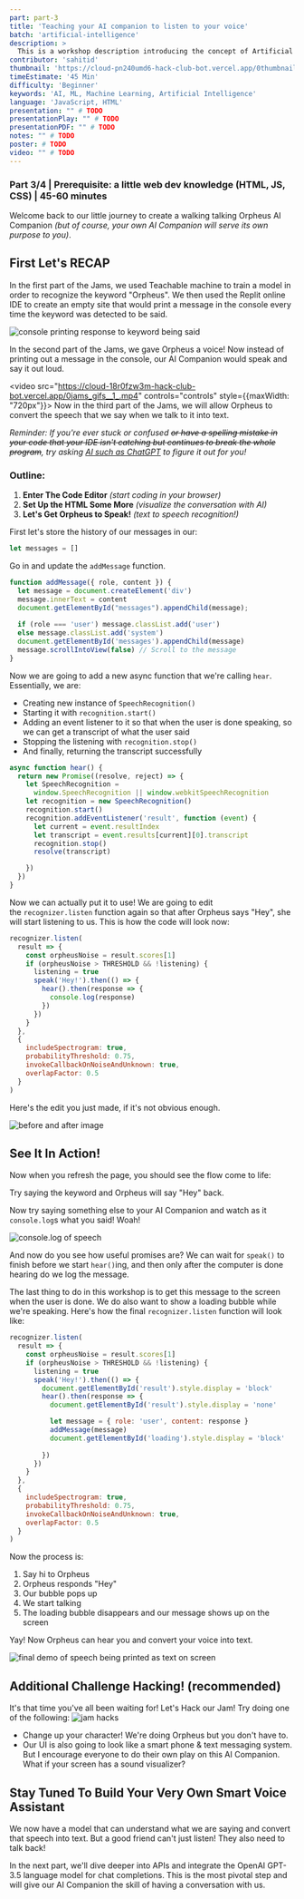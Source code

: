 ```yaml
---
part: part-3
title: 'Teaching your AI companion to listen to your voice'  
batch: 'artificial-intelligence'
description: >  
  This is a workshop description introducing the concept of Artificial Intelligence and Machine Learning, focusing on creating a web-based AI Companion or Smart Voice Assistant using HTML, JS, and CSS, as well as tools like Teachable Machine by Google and Replit, and incorporating OpenAI API to recognize an audio or visual keyword, with examples of different ideas for AI Companions.
contributor: 'sahitid'  
thumbnail: 'https://cloud-pn240umd6-hack-club-bot.vercel.app/0thumbnail_3.png'
timeEstimate: '45 Min'  
difficulty: 'Beginner'
keywords: 'AI, ML, Machine Learning, Artificial Intelligence'  
language: 'JavaScript, HTML'
presentation: "" # TODO
presentationPlay: "" # TODO
presentationPDF: "" # TODO 
notes: "" # TODO
poster: # TODO 
video: "" # TODO
---
```


### Part 3/4 | Prerequisite: a little web dev knowledge (HTML, JS, CSS) | 45-60 minutes

Welcome back to our little journey to create a walking talking Orpheus AI Companion *(but of course, your own AI Companion will serve its own purpose to you)*.

## First Let's RECAP

In the first part of the Jams, we used Teachable machine to train a model in order to recognize the keyword "Orpheus". We then used the Replit online IDE to create an empty site that would print a message in the console every time the keyword was detected to be said.

![console printing response to keyword being said](https://cloud-2sz1omo3w-hack-club-bot.vercel.app/0image.png)

In the second part of the Jams, we gave Orpheus a voice! Now instead of printing out a message in the console, our AI Companion would speak and say it out loud.

<video src="https://cloud-18r0fzw3m-hack-club-bot.vercel.app/0jams_gifs__1_.mp4" controls="controls" style={{maxWidth: "720px"}}></video>
Now in the third part of the Jams, we will allow Orpheus to convert the speech that we say when we talk to it into text.

*Reminder: If you're ever stuck or confused ~~or have a spelling mistake in your code that your IDE isn't catching but continues to break the whole program~~, try asking [AI such as ChatGPT](https://chat.openai.com/) to figure it out for you!*

### **Outline:**
1. **Enter The Code Editor** *(start coding in your browser)*
2. **Set Up the HTML Some More** *(visualize the conversation with AI)*
3. **Let's Get Orpheus to Speak!** *(text to speech recognition!)*

First let's store the history of our messages in our:

```js
let messages = []
```

Go in and update the `addMessage` function.

```js
function addMessage({ role, content }) {
  let message = document.createElement('div')
  message.innerText = content
  document.getElementById("messages").appendChild(message);
  
  if (role === 'user') message.classList.add('user')
  else message.classList.add('system')
  document.getElementById('messages').appendChild(message)
  message.scrollIntoView(false) // Scroll to the message
}

```

Now we are going to add a new async function that we're calling `hear`. Essentially, we are:

- Creating new instance of `SpeechRecognition()`
- Starting it with `recognition.start()`
- Adding an event listener to it so that when the user is done speaking, so we can get a transcript of what the user said
- Stopping the listening with `recognition.stop()`
- And finally, returning the transcript successfully

``` js
async function hear() {
  return new Promise((resolve, reject) => {
    let SpeechRecognition =
      window.SpeechRecognition || window.webkitSpeechRecognition
    let recognition = new SpeechRecognition()
    recognition.start()
    recognition.addEventListener('result', function (event) {
      let current = event.resultIndex
      let transcript = event.results[current][0].transcript
      recognition.stop()
      resolve(transcript)

    })
  })
}
```

Now we can actually put it to use! We are going to edit the `recognizer.listen` function again so that after Orpheus says "Hey", she will start listening to us. This is how the code will look now:

```js
recognizer.listen(
  result => {
    const orpheusNoise = result.scores[1]
    if (orpheusNoise > THRESHOLD && !listening) {
      listening = true
      speak('Hey!').then(() => {
        hear().then(response => {
          console.log(response)
        })
      })
    }
  },
  {
    includeSpectrogram: true,
    probabilityThreshold: 0.75,
    invokeCallbackOnNoiseAndUnknown: true,
    overlapFactor: 0.5
  }
)
```

Here's the edit you just made, if it's not obvious enough.

![before and after image](https://cloud-oqe6fu130-hack-club-bot.vercel.app/0jams_gifs.png)

## See It In Action!

Now when you refresh the page, you should see the flow come to life:

Try saying the keyword and Orpheus will say "Hey" back.

Now try saying something else to your AI Companion and watch as it `console.log`s what you said! Woah! 

![console.log of speech](https://cloud-mzlajhso5-hack-club-bot.vercel.app/0image.png)

And now do you see how useful promises are? We can wait for `speak()` to finish before we start `hear()`ing, and then only after the computer is done hearing do we log the message.

The last thing to do in this workshop is to get this message to the screen when the user is done. We do also want to show a loading bubble while we're speaking. Here's how the final `recognizer.listen` function will look like:

```js
recognizer.listen(
  result => {
    const orpheusNoise = result.scores[1]
    if (orpheusNoise > THRESHOLD && !listening) {
      listening = true
      speak('Hey!').then(() => {
        document.getElementById('result').style.display = 'block'
        hear().then(response => {
          document.getElementById('result').style.display = 'none'

          let message = { role: 'user', content: response }
          addMessage(message)
          document.getElementById('loading').style.display = 'block'
          
        })
      })
    }
  },
  {
    includeSpectrogram: true,
    probabilityThreshold: 0.75,
    invokeCallbackOnNoiseAndUnknown: true,
    overlapFactor: 0.5
  }
)
```

Now the process is:
1. Say hi to Orpheus
2. Orpheus responds "Hey"
3. Our bubble pops up
4. We start talking
5. The loading bubble disappears and our message shows up on the screen

Yay! Now Orpheus can hear you and convert your voice into text.

![final demo of speech being printed as text on screen](https://cloud-d37x8o6qj-hack-club-bot.vercel.app/0image.png)

## Additional Challenge Hacking! (recommended)

It's that time you've all been waiting for! Let's Hack our Jam! Try doing one of the following:
![jam hacks](https://cloud-f7mhrygov-hack-club-bot.vercel.app/0jam_hacks_2.gif)

- Change up your character! We're doing Orpheus but you don't have to.
- Our UI is also going to look like a smart phone & text messaging system. But I encourage everyone to do their own play on this AI Companion. What if your screen has a sound visualizer?

## Stay Tuned To Build Your Very Own Smart Voice Assistant

We now have a model that can understand what we are saying and convert that speech into text. But a good friend can't just listen! They also need to talk back!

In the next part, we'll dive deeper into APIs and integrate the OpenAI GPT-3.5 language model for chat completions. This is the most pivotal step and will give our AI Companion the skill of having a conversation with us.
